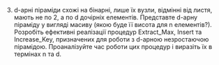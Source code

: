 3. d-арні піраміди схожі на бінарні, лише їх вузли, відмінні від листя, мають не по 2, а по d
дочірніх елементів. Представте d-арну піраміду у вигляді масиву (якою буде її висота для n
елементів?). Розробіть ефективні реалізації процедур Extract_Max, Insert та Increase_Key,
призначених для роботи з d-арною незростаючою пірамідою. Проаналізуйте час роботи цих
процедур і виразіть їх в термінах n та d.
